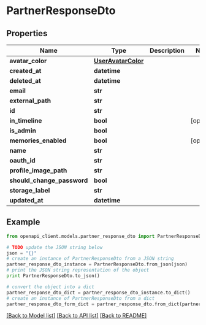 # PartnerResponseDto


## Properties
Name | Type | Description | Notes
------------ | ------------- | ------------- | -------------
**avatar_color** | [**UserAvatarColor**](UserAvatarColor.md) |  | 
**created_at** | **datetime** |  | 
**deleted_at** | **datetime** |  | 
**email** | **str** |  | 
**external_path** | **str** |  | 
**id** | **str** |  | 
**in_timeline** | **bool** |  | [optional] 
**is_admin** | **bool** |  | 
**memories_enabled** | **bool** |  | [optional] 
**name** | **str** |  | 
**oauth_id** | **str** |  | 
**profile_image_path** | **str** |  | 
**should_change_password** | **bool** |  | 
**storage_label** | **str** |  | 
**updated_at** | **datetime** |  | 

## Example

```python
from openapi_client.models.partner_response_dto import PartnerResponseDto

# TODO update the JSON string below
json = "{}"
# create an instance of PartnerResponseDto from a JSON string
partner_response_dto_instance = PartnerResponseDto.from_json(json)
# print the JSON string representation of the object
print PartnerResponseDto.to_json()

# convert the object into a dict
partner_response_dto_dict = partner_response_dto_instance.to_dict()
# create an instance of PartnerResponseDto from a dict
partner_response_dto_form_dict = partner_response_dto.from_dict(partner_response_dto_dict)
```
[[Back to Model list]](../README.md#documentation-for-models) [[Back to API list]](../README.md#documentation-for-api-endpoints) [[Back to README]](../README.md)


